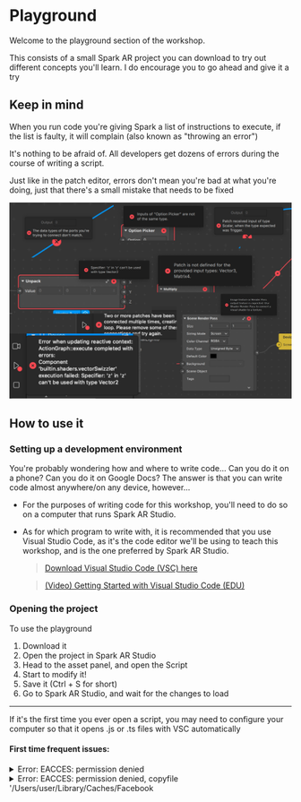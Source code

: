 # Playground

Welcome to the playground section of the workshop.

This consists of a small Spark AR project you can download to try out different concepts you'll learn. I do encourage you to go ahead and give it a try

## Keep in mind
When you run code you're giving Spark a list of instructions to execute, if the list is faulty, it will complain (also known as "throwing an error")

It's nothing to be afraid of. All developers get dozens of errors during the course of writing a script.

Just like in the patch editor, errors don't mean you're bad at what you're doing, just that there's a small mistake that needs to be fixed

![](../img/patch-error-msgs.jpg)

## How to use it

### Setting up a development environment

You're probably wondering how and where to write code... Can you do it on a phone? Can you do it on Google Docs? The answer is that you can write code almost anywhere/on any device, however...

- For the purposes of writing code for this workshop, you'll need to do so on a computer that runs Spark AR Studio.

- As for which program to write with, it is recommended that you use Visual Studio Code, as it's the code editor we'll be using to teach this workshop, and is the one preferred by Spark AR Studio.

    > [Download Visual Studio Code (VSC) here](https://code.visualstudio.com/download)

    > [(Video) Getting Started with Visual Studio Code (EDU)](https://youtu.be/ITxcbrfEcIY)

### Opening the project

To use the playground
1. Download it
2. Open the project in Spark AR Studio
3. Head to the asset panel, and open the Script
4. Start to modify it!
5. Save it (Ctrl + S for short)
6. Go to Spark AR Studio, and wait for the changes to load

---

If it's the first time you ever open a script, you may need to configure your computer so that it opens .js or .ts files with VSC automatically

#### First time frequent issues:

<details>
<summary>Error: EACCES: permission denied</summary>

Shutting down Spark AR Studio and then opening it again usually solves it.

Additionally, you can try launching Spark AR by using Ctrl + Click from the launch pad. [Apple Support page](https://support.apple.com/guide/mac-help/open-a-mac-app-from-an-unidentified-developer-mh40616/mac)
</details>

<details>
<summary>Error: EACCES: permission denied, copyfile '/Users/user/Library/Caches/Facebook</summary>

[Here's a community post that worked through it](https://www.facebook.com/groups/SparkARcommunity/posts/763866907358687)
</details>